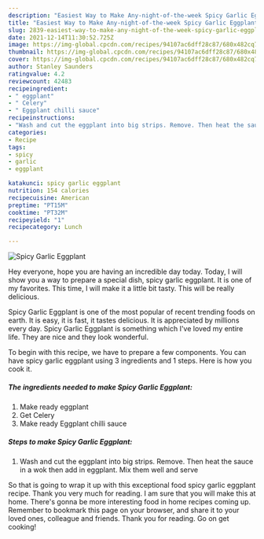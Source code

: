 ```yaml
---
description: "Easiest Way to Make Any-night-of-the-week Spicy Garlic Eggplant"
title: "Easiest Way to Make Any-night-of-the-week Spicy Garlic Eggplant"
slug: 2839-easiest-way-to-make-any-night-of-the-week-spicy-garlic-eggplant
date: 2021-12-14T11:30:52.725Z
image: https://img-global.cpcdn.com/recipes/94107ac6dff28c87/680x482cq70/spicy-garlic-eggplant-recipe-main-photo.jpg
thumbnail: https://img-global.cpcdn.com/recipes/94107ac6dff28c87/680x482cq70/spicy-garlic-eggplant-recipe-main-photo.jpg
cover: https://img-global.cpcdn.com/recipes/94107ac6dff28c87/680x482cq70/spicy-garlic-eggplant-recipe-main-photo.jpg
author: Stanley Saunders
ratingvalue: 4.2
reviewcount: 42483
recipeingredient:
- " eggplant"
- " Celery"
- " Eggplant chilli sauce"
recipeinstructions:
- "Wash and cut the eggplant into big strips. Remove. Then heat the sauce in a wok then add in eggplant. Mix them well and serve"
categories:
- Recipe
tags:
- spicy
- garlic
- eggplant

katakunci: spicy garlic eggplant 
nutrition: 154 calories
recipecuisine: American
preptime: "PT15M"
cooktime: "PT32M"
recipeyield: "1"
recipecategory: Lunch

---
```



![Spicy Garlic Eggplant](https://img-global.cpcdn.com/recipes/94107ac6dff28c87/680x482cq70/spicy-garlic-eggplant-recipe-main-photo.jpg)

Hey everyone, hope you are having an incredible day today. Today, I will show you a way to prepare a special dish, spicy garlic eggplant. It is one of my favorites. This time, I will make it a little bit tasty. This will be really delicious.



Spicy Garlic Eggplant is one of the most popular of recent trending foods on earth. It is easy, it is fast, it tastes delicious. It is appreciated by millions every day. Spicy Garlic Eggplant is something which I've loved my entire life. They are nice and they look wonderful.


To begin with this recipe, we have to prepare a few components. You can have spicy garlic eggplant using 3 ingredients and 1 steps. Here is how you cook it.

<!--inarticleads1-->

##### The ingredients needed to make Spicy Garlic Eggplant:

1. Make ready  eggplant
1. Get  Celery
1. Make ready  Eggplant chilli sauce




<!--inarticleads2-->

##### Steps to make Spicy Garlic Eggplant:

1. Wash and cut the eggplant into big strips. Remove. Then heat the sauce in a wok then add in eggplant. Mix them well and serve




So that is going to wrap it up with this exceptional food spicy garlic eggplant recipe. Thank you very much for reading. I am sure that you will make this at home. There's gonna be more interesting food in home recipes coming up. Remember to bookmark this page on your browser, and share it to your loved ones, colleague and friends. Thank you for reading. Go on get cooking!

